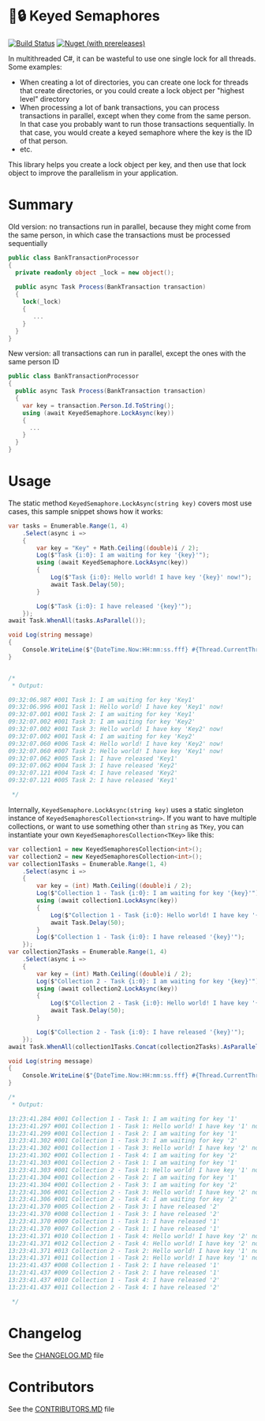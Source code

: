 # 🔑🔒 Keyed Semaphores

[![Build Status](https://img.shields.io/endpoint.svg?url=https%3A%2F%2Factions-badge.atrox.dev%2Famoerie%2Fkeyed-semaphores%2Fbadge%3Fref%3Dmaster&style=for-the-badge&label=Build)](https://actions-badge.atrox.dev/amoerie/keyed-semaphores/goto?ref=master) [![Nuget (with prereleases)](https://img.shields.io/nuget/vpre/KeyedSemaphores?label=KeyedSemaphores&style=for-the-badge)](https://www.nuget.org/packages/KeyedSemaphores)

In multithreaded C#, it can be wasteful to use one single lock for all threads. Some examples:

- When creating a lot of directories, you can create one lock for threads that create directories, or you could create a lock object per "highest level" directory
- When processing a lot of bank transactions, you can process transactions in parallel, except when they come from the same person. In that case you probably want to run those
  transactions sequentially. In that case, you would create a keyed semaphore where the key is the ID of that person.
- etc.

This library helps you create a lock object per key, and then use that lock object to improve the parallelism in your application.

# Summary

Old version: no transactions run in parallel, because they might come from the same person, in which case the transactions must be processed sequentially

```csharp
public class BankTransactionProcessor 
{
  private readonly object _lock = new object();
  
  public async Task Process(BankTransaction transaction) 
  {
    lock(_lock) 
    {
       ...
    }
  }
}
``` 

New version: all transactions can run in parallel, except the ones with the same person ID

```csharp
public class BankTransactionProcessor
{
  public async Task Process(BankTransaction transaction) 
  {
    var key = transaction.Person.Id.ToString();
    using (await KeyedSemaphore.LockAsync(key))
    {
      ...
    }
  }
}
``` 

# Usage

The static method `KeyedSemaphore.LockAsync(string key)` covers most use cases, this sample snippet shows how it works:

```csharp
var tasks = Enumerable.Range(1, 4)
    .Select(async i =>
    {
        var key = "Key" + Math.Ceiling((double)i / 2);
        Log($"Task {i:0}: I am waiting for key '{key}'");
        using (await KeyedSemaphore.LockAsync(key))
        {
            Log($"Task {i:0}: Hello world! I have key '{key}' now!");
            await Task.Delay(50);
        }

        Log($"Task {i:0}: I have released '{key}'");
    });
await Task.WhenAll(tasks.AsParallel());

void Log(string message)
{
    Console.WriteLine($"{DateTime.Now:HH:mm:ss.fff} #{Thread.CurrentThread.ManagedThreadId:000} {message}");
}


/*
 * Output:

09:32:06.987 #001 Task 1: I am waiting for key 'Key1'
09:32:06.996 #001 Task 1: Hello world! I have key 'Key1' now!
09:32:07.001 #001 Task 2: I am waiting for key 'Key1'
09:32:07.002 #001 Task 3: I am waiting for key 'Key2'
09:32:07.002 #001 Task 3: Hello world! I have key 'Key2' now!
09:32:07.002 #001 Task 4: I am waiting for key 'Key2'
09:32:07.060 #006 Task 4: Hello world! I have key 'Key2' now!
09:32:07.060 #007 Task 2: Hello world! I have key 'Key1' now!
09:32:07.062 #005 Task 1: I have released 'Key1'
09:32:07.062 #004 Task 3: I have released 'Key2'
09:32:07.121 #004 Task 4: I have released 'Key2'
09:32:07.121 #005 Task 2: I have released 'Key1'

 */
 ```

Internally, `KeyedSemaphore.LockAsync(string key)` uses a static singleton instance of `KeyedSemaphoresCollection<string>`. 
If you want to have multiple collections, or want to use something other than `string` as `TKey`, you can instantiate your own `KeyedSemaphoresCollection<TKey>` like this:

```csharp
var collection1 = new KeyedSemaphoresCollection<int>();
var collection2 = new KeyedSemaphoresCollection<int>();
var collection1Tasks = Enumerable.Range(1, 4)
    .Select(async i =>
    {
        var key = (int) Math.Ceiling((double)i / 2);
        Log($"Collection 1 - Task {i:0}: I am waiting for key '{key}'");
        using (await collection1.LockAsync(key))
        {
            Log($"Collection 1 - Task {i:0}: Hello world! I have key '{key}' now!");
            await Task.Delay(50);
        }
        Log($"Collection 1 - Task {i:0}: I have released '{key}'");
    });
var collection2Tasks = Enumerable.Range(1, 4)
    .Select(async i =>
    {
        var key = (int) Math.Ceiling((double)i / 2);
        Log($"Collection 2 - Task {i:0}: I am waiting for key '{key}'");
        using (await collection2.LockAsync(key))
        {
            Log($"Collection 2 - Task {i:0}: Hello world! I have key '{key}' now!");
            await Task.Delay(50);
        }

        Log($"Collection 2 - Task {i:0}: I have released '{key}'");
    });
await Task.WhenAll(collection1Tasks.Concat(collection2Tasks).AsParallel());

void Log(string message)
{
    Console.WriteLine($"{DateTime.Now:HH:mm:ss.fff} #{Thread.CurrentThread.ManagedThreadId:000} {message}");
}

/*
 * Output:

13:23:41.284 #001 Collection 1 - Task 1: I am waiting for key '1'
13:23:41.297 #001 Collection 1 - Task 1: Hello world! I have key '1' now!
13:23:41.299 #001 Collection 1 - Task 2: I am waiting for key '1'
13:23:41.302 #001 Collection 1 - Task 3: I am waiting for key '2'
13:23:41.302 #001 Collection 1 - Task 3: Hello world! I have key '2' now!
13:23:41.302 #001 Collection 1 - Task 4: I am waiting for key '2'
13:23:41.303 #001 Collection 2 - Task 1: I am waiting for key '1'
13:23:41.303 #001 Collection 2 - Task 1: Hello world! I have key '1' now!
13:23:41.304 #001 Collection 2 - Task 2: I am waiting for key '1'
13:23:41.304 #001 Collection 2 - Task 3: I am waiting for key '2'
13:23:41.306 #001 Collection 2 - Task 3: Hello world! I have key '2' now!
13:23:41.306 #001 Collection 2 - Task 4: I am waiting for key '2'
13:23:41.370 #005 Collection 2 - Task 3: I have released '2'
13:23:41.370 #008 Collection 1 - Task 3: I have released '2'
13:23:41.370 #009 Collection 1 - Task 1: I have released '1'
13:23:41.370 #007 Collection 2 - Task 1: I have released '1'
13:23:41.371 #010 Collection 1 - Task 4: Hello world! I have key '2' now!
13:23:41.371 #012 Collection 2 - Task 4: Hello world! I have key '2' now!
13:23:41.371 #013 Collection 2 - Task 2: Hello world! I have key '1' now!
13:23:41.371 #011 Collection 1 - Task 2: Hello world! I have key '1' now!
13:23:41.437 #008 Collection 1 - Task 2: I have released '1'
13:23:41.437 #009 Collection 2 - Task 2: I have released '1'
13:23:41.437 #010 Collection 1 - Task 4: I have released '2'
13:23:41.437 #011 Collection 2 - Task 4: I have released '2'

 */
```

# Changelog

See the [CHANGELOG.MD](https://github.com/amoerie/keyed-semaphores/tree/master/CHANGELOG.MD) file

# Contributors

See the [CONTRIBUTORS.MD](https://github.com/amoerie/keyed-semaphores/tree/master/CONTRIBUTORS.MD) file
